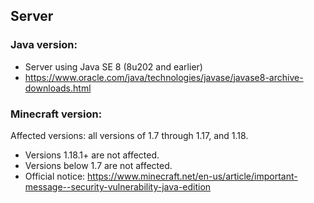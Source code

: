## Server

### Java version:
* Server using Java SE 8 (8u202 and earlier)
* https://www.oracle.com/java/technologies/javase/javase8-archive-downloads.html

### Minecraft version:
Affected versions: all versions of 1.7 through 1.17, and 1.18.
  * Versions 1.18.1+ are not affected.
  * Versions below 1.7 are not affected.
  * Official notice: https://www.minecraft.net/en-us/article/important-message--security-vulnerability-java-edition


